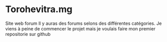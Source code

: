 # Torohevitra.mg
Site web forum
Il y auras des forums selons des différentes catégories.
Je viens à peine de commencer le projet mais je voulais faire mon premier repositorie sur github
